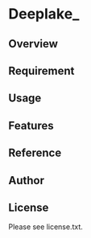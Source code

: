 # Deeplake_ 

## Overview


## Requirement


## Usage


## Features


## Reference


## Author


## License

Please see license.txt.
